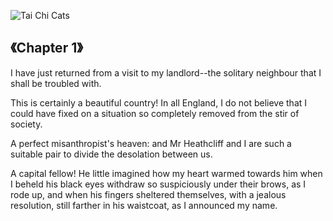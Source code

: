 ![Tai Chi Cats](https://cdn.jsdelivr.net/gh/Ancientwood/wille/img/TaiChiCats.jpg)

## 《Chapter 1》

I have just returned from a visit to my landlord--the solitary neighbour that I shall be troubled with. 

This is certainly a beautiful country! In all England, I do not believe that I could have fixed on a situation so completely removed from the stir of society. 
 
 A perfect misanthropist's heaven: and Mr Heathcliff and I are such a suitable pair to divide the desolation between us. 
 
 A capital fellow! He little imagined how my heart warmed towards him when I beheld his black eyes withdraw so suspiciously under their brows, as I rode up, and when his fingers sheltered themselves, with a jealous resolution, still farther in his waistcoat, as I announced my name. 


